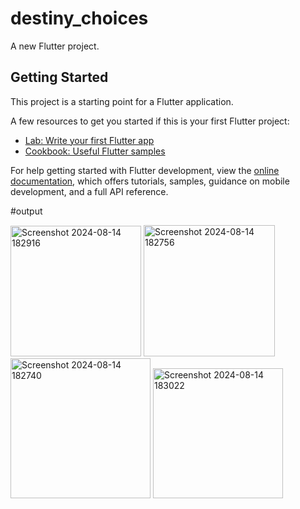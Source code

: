 # destiny_choices

A new Flutter project.

## Getting Started



This project is a starting point for a Flutter application.

A few resources to get you started if this is your first Flutter project:

- [Lab: Write your first Flutter app](https://docs.flutter.dev/get-started/codelab)
- [Cookbook: Useful Flutter samples](https://docs.flutter.dev/cookbook)

For help getting started with Flutter development, view the
[online documentation](https://docs.flutter.dev/), which offers tutorials,
samples, guidance on mobile development, and a full API reference.

#output

<img width="209" alt="Screenshot 2024-08-14 182916" src="https://github.com/user-attachments/assets/a797ff5d-c2e0-4c14-91d2-bbbb96bd3d0c">
<img width="210" alt="Screenshot 2024-08-14 182756" src="https://github.com/user-attachments/assets/3398dcca-cdd4-4ca7-92f3-720fbbb8cb6d">
<img width="224" alt="Screenshot 2024-08-14 182740" src="https://github.com/user-attachments/assets/84acebf3-ff5d-4292-88a6-e2044fbf404a">
<img width="208" alt="Screenshot 2024-08-14 183022" src="https://github.com/user-attachments/assets/6c9a69e9-5de8-4e23-8a6e-3c5f90e1d4b4">
